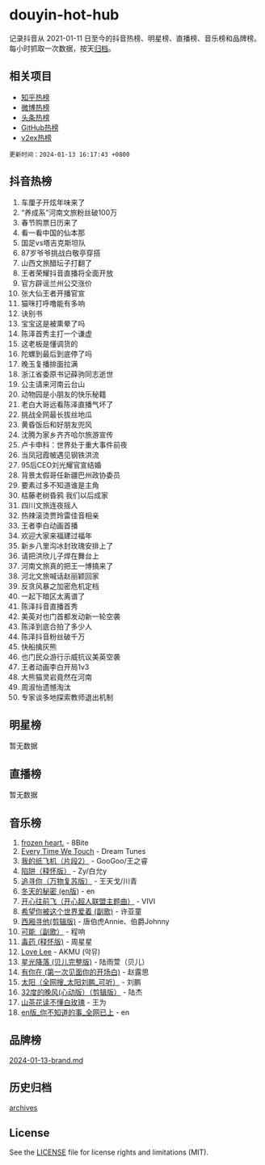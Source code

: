 # douyin-hot-hub

记录抖音从 2021-01-11 日至今的抖音热榜、明星榜、直播榜、音乐榜和品牌榜。每小时抓取一次数据，按天[归档](archives)。

## 相关项目

- [知乎热榜](https://github.com/lonnyzhang423/zhihu-hot-hub)
- [微博热榜](https://github.com/lonnyzhang423/weibo-hot-hub)
- [头条热榜](https://github.com/lonnyzhang423/toutiao-hot-hub)
- [GitHub热榜](https://github.com/lonnyzhang423/github-hot-hub)
- [v2ex热榜](https://github.com/lonnyzhang423/v2ex-hot-hub)


`更新时间：2024-01-13 16:17:43 +0800`

## 抖音热榜

1. 车厘子开炫年味来了
1. “养成系”河南文旅粉丝破100万
1. 春节购票日历来了
1. 看一看中国的仙本那
1. 国足vs塔吉克斯坦队
1. 87岁爷爷挑战白敬亭穿搭
1. 山西文旅醋坛子打翻了
1. 王者荣耀抖音直播将全面开放
1. 官方辟谣兰州公交涨价
1. 张大仙王者开播官宣
1. 猫咪打呼噜能有多响
1. 诀别书
1. 宝宝这是被熏晕了吗
1. 陈泽首秀主打一个谦虚
1. 这老板是懂调货的
1. 陀螺到最后到底停了吗
1. 晚玉复播排面拉满
1. 浙江省委原书记薛驹同志逝世
1. 公主请来河南云台山
1. 动物园是小朋友的快乐秘籍
1. 老白大哥远看陈泽直播气坏了
1. 挑战全网最长拔丝地瓜
1. 黄昏饭后和好朋友兜风
1. 沈腾为家乡齐齐哈尔旅游宣传
1. 卢卡申科：世界处于重大事件前夜
1. 当凤冠霞帔遇见钢铁洪流
1. 95后CEO刘光耀官宣结婚
1. 背景太假哥任新疆巴州政协委员
1. 要素过多不知道谁是主角
1. 枯藤老树昏鸦 我们以后成家
1. 四川文旅连夜摇人
1. 热辣滚烫贾玲雷佳音相亲
1. 王者李白动画首播
1. 欢迎大家来福建过福年
1. 新乡八里沟冰封玫瑰安排上了
1. 请把洪欣儿子焊在舞台上
1. 河南文旅真的把王一博搞来了
1. 河北文旅喊话赵丽颖回家
1. 反贪风暴之加密危机定档
1. 一起下暗区太离谱了
1. 陈泽抖音直播首秀
1. 美英对也门首都发动新一轮空袭
1. 陈泽到底合拍了多少人
1. 陈泽抖音粉丝破千万
1. 快船擒灰熊
1. 也门民众游行示威抗议美英空袭
1. 王者动画李白开局1v3
1. 大熊猫灵岩竟然在河南
1. 周淑怡遗憾淘汰
1. 专家谈多地探索教师退出机制

## 明星榜

暂无数据

## 直播榜

暂无数据

## 音乐榜

1. [frozen heart.](https://sf86-cdn-tos.douyinstatic.com/obj/tos-cn-ve-2774/oIIWJfyjIACZA9zQMtnJ6hQQhFC4vhCupoRBsO) - 8Bite
1. [Every Time We Touch](https://sf6-cdn-tos.douyinstatic.com/obj/tos-cn-ve-2774/ogN6lUKQeBBfEVhIOMikG1CcJjugxk1tztZyhP) - Dream Tunes
1. [我的纸飞机（片段2）](https://sf6-cdn-tos.douyinstatic.com/obj/tos-cn-ve-2774/oM2ZrKcg2CD5AeRB2gkeXOFB1IxAGJdZPazYHf) - GooGoo/王之睿
1. [陷阱（释怀版）](https://sf86-cdn-tos.douyinstatic.com/obj/tos-cn-ve-2774/oE8C21LeZrzKLDFfQYgMzx4GAIHageG5IzayY7) - Zy/白允y
1. [追寻你（万物复苏版）](https://sf86-cdn-tos.douyinstatic.com/obj/tos-cn-ve-2774/oYeAZJsbjIDit9APmBg8u6uDUQnHmoCf3gbo74) - 王天戈/川青
1. [冬天的秘密 (en版)](https://sf86-cdn-tos.douyinstatic.com/obj/tos-cn-ve-2774/okIuMHDdzyf3FjGK4Lphe1vfHcQaPIHAg0Z4CR) - en
1. [开心往前飞（开心超人联盟主题曲）](https://sf86-cdn-tos.douyinstatic.com/obj/tos-cn-ve-2774/9d8fb7c82cf1421fb93a9fe925275e0a) - VIVI
1. [希望你被这个世界爱着 (副歌)](https://sf6-cdn-tos.douyinstatic.com/obj/tos-cn-ve-2774/oUHCmWQfZlE3QQBKBeD8rCFLpJzPgCpImhsxMt) - 许亚童
1. [西厢寻他(剪辑版)](https://sf3-cdn-tos.douyinstatic.com/obj/tos-cn-ve-2774/oUsAVfAQKlRNxEv5qxvIB8o5qmIWUcXbzJKJhw) - 唐伯虎Annie、伯爵Johnny
1. [可能（副歌）](https://sf6-cdn-tos.douyinstatic.com/obj/tos-cn-ve-2774/cde1731888894259b333569393c2fb51) - 程响
1. [毒药 (释怀版)](https://sf86-cdn-tos.douyinstatic.com/obj/tos-cn-ve-2774/oYILMEAzspdZBIzy4frJNB8ZHPHWAhiwowd4Ad) - 周星星
1. [Love Lee](https://sf86-cdn-tos.douyinstatic.com/obj/tos-cn-ve-2774/o05GbkJGbCBTdDnMtB0fwOYgkeZp23vrWQDQBS) - AKMU (악뮤)
1. [星光降落 (贝儿完整版)](https://sf3-cdn-tos.douyinstatic.com/obj/tos-cn-ve-2774/okwB9hAwyAtsFFkFBzAX1hOOfQuIoMNs0W2Mwr) - 陆雨萱（贝儿）
1. [有你在 (第一次见面你的开场白)](https://sf3-cdn-tos.douyinstatic.com/obj/tos-cn-ve-2774/oAthrQ3ClJBfI57uBoFEgNDYtNCZ0TSYQQfxQ0) - 赵露思
1. [太阳（全网搜_太阳刘鹏_可听）](https://sf3-cdn-tos.douyinstatic.com/obj/tos-cn-ve-2774/ogWbyIQnlBFImVbeDocRdCIYtBHlbJXgfZMvgz) - 刘鹏
1. [32度的晚风(心动版）（剪辑版）](https://sf86-cdn-tos.douyinstatic.com/obj/tos-cn-ve-2774/owNyabsyWdzUulxhoJfK8IBXgp0UMQAHpvGh2B) - 陆杰
1. [山茶花读不懂白玫瑰](https://sf86-cdn-tos.douyinstatic.com/obj/tos-cn-ve-2774/osfn8B7DktrRHEPJgPCfDbw7QDQEkwC16BxZg9) - 王为
1. [en版_你不知道的事_全网已上](https://sf6-cdn-tos.douyinstatic.com/obj/tos-cn-ve-2774/o4QbYLDezHUtFyDKdF9XfmPhIewaqEQAggj6Cb) - en

## 品牌榜

[2024-01-13-brand.md](archives/2024-01-13-brand.md)

## 历史归档

[archives](archives)

## License

See the [LICENSE](LICENSE) file for license rights and limitations (MIT).
